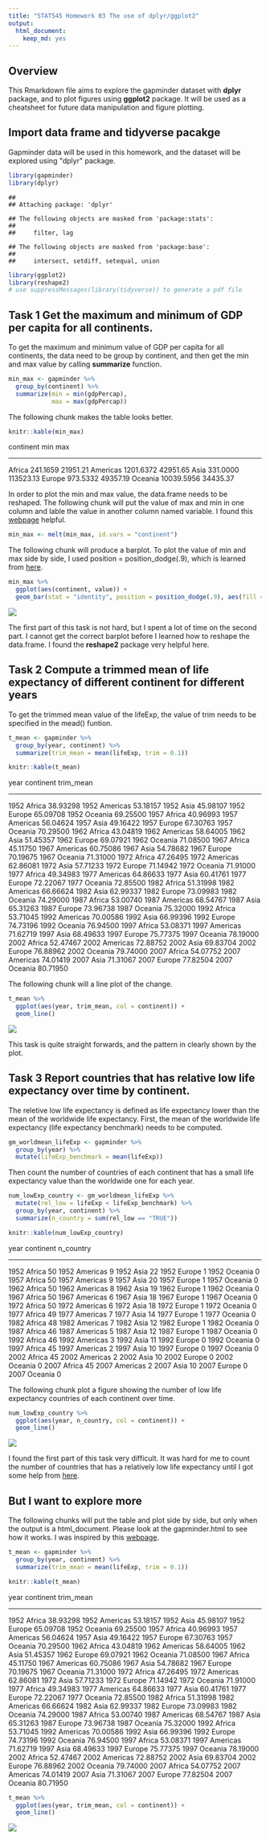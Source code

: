 ```yaml
---
title: "STAT545 Homework 03 The use of dplyr/ggplot2"
output:
  html_document: 
    keep_md: yes
---
```




## Overview

This Rmarkdown file aims to explore the gapminder dataset with **dplyr** package, and to plot figures using **ggplot2** package. It will be used as a cheatsheet for future data manipulation and figure plotting. 

## Import data frame and tidyverse pacakge

Gapminder data will be used in this homework, and the dataset will be explored using "dplyr" package. 


```r
library(gapminder)
library(dplyr)
```

```
## 
## Attaching package: 'dplyr'
```

```
## The following objects are masked from 'package:stats':
## 
##     filter, lag
```

```
## The following objects are masked from 'package:base':
## 
##     intersect, setdiff, setequal, union
```

```r
library(ggplot2)
library(reshape2)
# use suppressMessages(library(tidyverse)) to generate a pdf file
```

## Task 1 Get the maximum and minimum of GDP per capita for all continents.

To get the maximum and minimum value of GDP per capita for all continents, the data need to be group by continent, and then get the min and max value by calling **summarize** function.


```r
min_max <- gapminder %>% 
  group_by(continent) %>% 
  summarize(min = min(gdpPercap),
            max = max(gdpPercap))
```
The following chunk makes the table looks better. 

```r
knitr::kable(min_max)
```



continent           min         max
----------  -----------  ----------
Africa         241.1659    21951.21
Americas      1201.6372    42951.65
Asia           331.0000   113523.13
Europe         973.5332    49357.19
Oceania      10039.5956    34435.37

In order to plot the min and max value, the data.frame needs to be reshaped. The following chunk will put the value of max and min in one column and lable the value in another column named variable. I found this [webpage](https://stackoverflow.com/questions/9531904/plot-multiple-columns-on-the-same-graph-in-r) helpful.


```r
min_max <- melt(min_max, id.vars = "continent")
```

The following chunk will produce a barplot. To plot the value of min and max side by side, I used position = position_dodge(.9), which is learned from [here](http://kweatherholtz.github.io/blog/intro-to-ggplot/). 


```r
min_max %>% 
  ggplot(aes(continent, value)) +
  geom_bar(stat = "identity", position = position_dodge(.9), aes(fill = variable))
```

![](gapminder_files/figure-html/unnamed-chunk-5-1.png)<!-- -->

The first part of this task is not hard, but I spent a lot of time on the second part. I cannot get the correct barplot before I learned how to reshape the data.frame. I found the **reshape2** package very helpful here. 

## Task 2 Compute a trimmed mean of life expectancy of different continent for different years

To get the trimmed mean value of the lifeExp, the value of trim needs to be specified in the mead() funtion.


```r
t_mean <- gapminder %>% 
  group_by(year, continent) %>% 
  summarize(trim_mean = mean(lifeExp, trim = 0.1))
```


```r
knitr::kable(t_mean)
```



 year  continent    trim_mean
-----  ----------  ----------
 1952  Africa        38.93298
 1952  Americas      53.18157
 1952  Asia          45.98107
 1952  Europe        65.09708
 1952  Oceania       69.25500
 1957  Africa        40.96993
 1957  Americas      56.04624
 1957  Asia          49.16422
 1957  Europe        67.30763
 1957  Oceania       70.29500
 1962  Africa        43.04819
 1962  Americas      58.64005
 1962  Asia          51.45357
 1962  Europe        69.07921
 1962  Oceania       71.08500
 1967  Africa        45.11750
 1967  Americas      60.75086
 1967  Asia          54.78682
 1967  Europe        70.19675
 1967  Oceania       71.31000
 1972  Africa        47.26495
 1972  Americas      62.86081
 1972  Asia          57.71233
 1972  Europe        71.14942
 1972  Oceania       71.91000
 1977  Africa        49.34983
 1977  Americas      64.86633
 1977  Asia          60.41761
 1977  Europe        72.22067
 1977  Oceania       72.85500
 1982  Africa        51.31998
 1982  Americas      66.66624
 1982  Asia          62.99337
 1982  Europe        73.09983
 1982  Oceania       74.29000
 1987  Africa        53.00740
 1987  Americas      68.54767
 1987  Asia          65.31263
 1987  Europe        73.96738
 1987  Oceania       75.32000
 1992  Africa        53.71045
 1992  Americas      70.00586
 1992  Asia          66.99396
 1992  Europe        74.73196
 1992  Oceania       76.94500
 1997  Africa        53.08371
 1997  Americas      71.62719
 1997  Asia          68.49633
 1997  Europe        75.77375
 1997  Oceania       78.19000
 2002  Africa        52.47467
 2002  Americas      72.88752
 2002  Asia          69.83704
 2002  Europe        76.88962
 2002  Oceania       79.74000
 2007  Africa        54.07752
 2007  Americas      74.01419
 2007  Asia          71.31067
 2007  Europe        77.82504
 2007  Oceania       80.71950

The following chunk will a line plot of the change. 


```r
t_mean %>% 
  ggplot(aes(year, trim_mean, col = continent)) +
  geom_line()
```

![](gapminder_files/figure-html/unnamed-chunk-8-1.png)<!-- -->

This task is quite straight forwards, and the pattern in clearly shown by the plot.

## Task 3 Report countries that has relative low life expectancy over time by continent.

The reletive low life expectancy is defined as life expectancy lower than the mean of the worldwide life expectancy. First, the mean of the worldwide life expectancy (life expectancy benchmark) needs to be computed. 


```r
gm_worldmean_lifeExp <- gapminder %>% 
  group_by(year) %>% 
  mutate(lifeExp_benchmark = mean(lifeExp))
```

Then count the number of countries of each continent that has a small life expectancy value than the worldwide one for each year.


```r
num_lowExp_country <- gm_worldmean_lifeExp %>% 
  mutate(rel_low = lifeExp < lifeExp_benchmark) %>% 
  group_by(year, continent) %>% 
  summarize(n_country = sum(rel_low == "TRUE"))
```



```r
knitr::kable(num_lowExp_country)
```



 year  continent    n_country
-----  ----------  ----------
 1952  Africa              50
 1952  Americas             9
 1952  Asia                22
 1952  Europe               1
 1952  Oceania              0
 1957  Africa              50
 1957  Americas             9
 1957  Asia                20
 1957  Europe               1
 1957  Oceania              0
 1962  Africa              50
 1962  Americas             8
 1962  Asia                19
 1962  Europe               1
 1962  Oceania              0
 1967  Africa              50
 1967  Americas             6
 1967  Asia                18
 1967  Europe               1
 1967  Oceania              0
 1972  Africa              50
 1972  Americas             6
 1972  Asia                18
 1972  Europe               1
 1972  Oceania              0
 1977  Africa              49
 1977  Americas             7
 1977  Asia                14
 1977  Europe               1
 1977  Oceania              0
 1982  Africa              48
 1982  Americas             7
 1982  Asia                12
 1982  Europe               1
 1982  Oceania              0
 1987  Africa              46
 1987  Americas             5
 1987  Asia                12
 1987  Europe               1
 1987  Oceania              0
 1992  Africa              46
 1992  Americas             3
 1992  Asia                11
 1992  Europe               0
 1992  Oceania              0
 1997  Africa              45
 1997  Americas             2
 1997  Asia                10
 1997  Europe               0
 1997  Oceania              0
 2002  Africa              45
 2002  Americas             2
 2002  Asia                10
 2002  Europe               0
 2002  Oceania              0
 2007  Africa              45
 2007  Americas             2
 2007  Asia                10
 2007  Europe               0
 2007  Oceania              0

The following chunk plot a figure showing the number of low life expectancy countries of each continent over time.


```r
num_lowExp_country %>% 
  ggplot(aes(year, n_country, col = continent)) +
  geom_line()
```

![](gapminder_files/figure-html/unnamed-chunk-12-1.png)<!-- -->

I found the first part of this task very difficult. It was hard for me to count the number of countries that has a relatively low life expectancy until I got some help from [here](https://stackoverflow.com/questions/36580093/sum-a-column-based-on-condition-in-another-column-in-r). 

## But I want to explore more

The following chunks will put the table and plot side by side, but only when the output is a html_document. Please look at the gapminder.html to see how it works. I was inspired by this [webpage](https://stackoverflow.com/questions/31753897/2-column-section-in-r-markdown). 


```r
t_mean <- gapminder %>% 
  group_by(year, continent) %>% 
  summarize(trim_mean = mean(lifeExp, trim = 0.1))
```

<div class = "row">
<div class = "col-md-6">

```r
knitr::kable(t_mean)
```



 year  continent    trim_mean
-----  ----------  ----------
 1952  Africa        38.93298
 1952  Americas      53.18157
 1952  Asia          45.98107
 1952  Europe        65.09708
 1952  Oceania       69.25500
 1957  Africa        40.96993
 1957  Americas      56.04624
 1957  Asia          49.16422
 1957  Europe        67.30763
 1957  Oceania       70.29500
 1962  Africa        43.04819
 1962  Americas      58.64005
 1962  Asia          51.45357
 1962  Europe        69.07921
 1962  Oceania       71.08500
 1967  Africa        45.11750
 1967  Americas      60.75086
 1967  Asia          54.78682
 1967  Europe        70.19675
 1967  Oceania       71.31000
 1972  Africa        47.26495
 1972  Americas      62.86081
 1972  Asia          57.71233
 1972  Europe        71.14942
 1972  Oceania       71.91000
 1977  Africa        49.34983
 1977  Americas      64.86633
 1977  Asia          60.41761
 1977  Europe        72.22067
 1977  Oceania       72.85500
 1982  Africa        51.31998
 1982  Americas      66.66624
 1982  Asia          62.99337
 1982  Europe        73.09983
 1982  Oceania       74.29000
 1987  Africa        53.00740
 1987  Americas      68.54767
 1987  Asia          65.31263
 1987  Europe        73.96738
 1987  Oceania       75.32000
 1992  Africa        53.71045
 1992  Americas      70.00586
 1992  Asia          66.99396
 1992  Europe        74.73196
 1992  Oceania       76.94500
 1997  Africa        53.08371
 1997  Americas      71.62719
 1997  Asia          68.49633
 1997  Europe        75.77375
 1997  Oceania       78.19000
 2002  Africa        52.47467
 2002  Americas      72.88752
 2002  Asia          69.83704
 2002  Europe        76.88962
 2002  Oceania       79.74000
 2007  Africa        54.07752
 2007  Americas      74.01419
 2007  Asia          71.31067
 2007  Europe        77.82504
 2007  Oceania       80.71950

</div>
<div class = "col-md-6">

```r
t_mean %>% 
  ggplot(aes(year, trim_mean, col = continent)) +
  geom_line()
```

![](gapminder_files/figure-html/unnamed-chunk-15-1.png)<!-- -->
</div>
</div>
